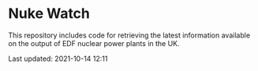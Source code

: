 # Nuke Watch

This repository includes code for retrieving the latest information available on the output of EDF nuclear power plants in the UK.

Last updated: 2021-10-14 12:11
